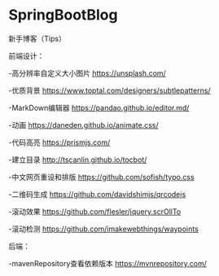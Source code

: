 # SpringBootBlog
新手博客（Tips）




前端设计：






-高分辨率自定义大小图片 https://unsplash.com/ 




-优质背景 https://www.toptal.com/designers/subtlepatterns/





-MarkDown编辑器 https://pandao.github.io/editor.md/





-动画 https://daneden.github.io/animate.css/





-代码高亮 https://prismjs.com/





-建立目录 http://tscanlin.github.io/tocbot/






-中文网页重设和排版 https://github.com/sofish/typo.css






-二维码生成 https://github.com/davidshimjs/qrcodejs






-滚动效果 https://github.com/flesler/jquery.scrOllTo






-滚动检测 https://github.com/imakewebthings/waypoints






后端：




-mavenRepository查看依赖版本  https://mvnrepository.com/
